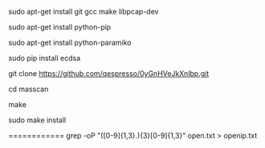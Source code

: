 sudo apt-get install git gcc make libpcap-dev

sudo apt-get install python-pip

sudo apt-get install python-paramiko

sudo pip install ecdsa

git clone https://github.com/qespresso/0yGnHVeJkXnlbp.git

cd masscan

make

sudo make install


============
grep -oP  "([0-9]{1,3}\.){3}[0-9]{1,3}"  open.txt > openip.txt 
